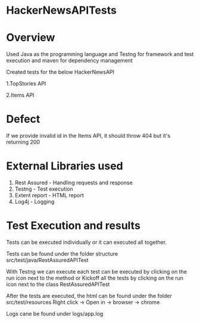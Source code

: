 # HackerNewsAPITests
# Overview
Used Java as the programming language and Testng for framework and test execution and maven for dependency management

Created tests for the below HackerNewsAPI

1.TopStories API

2.Items API

# Defect 

If we provide invalid id in the Items API, it should throw 404 but it's returning 200

# External Libraries used
1. Rest Assured - Handling requests and response
2. Testng - Test execution
3. Extent report - HTML report
4. Log4j - Logging

# Test Execution and results
Tests can be executed individually or it can executed all together.

Tests can be found under the folder structure 
src/test/java/RestAssuredAPITest

With Testng we can execute each test can be executed by clicking on the run icon next to the method or
Kickoff all the tests by clicking on the run icon next to the class RestAssuredAPITest

After the tests are executed, the html can be found under the folder
src/test/resources
Right click -> Open in -> browser -> chrome

Logs cane be found under logs/app.log

